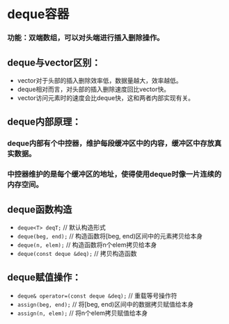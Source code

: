 # deque容器
### 功能：双端数组，可以对头端进行插入删除操作。

## deque与vector区别：
* vector对于头部的插入删除效率低，数据量越大，效率越低。
* deque相对而言，对头部的插入删除速度回比vector快。
* vector访问元素时的速度会比deque快，这和两者内部实现有关。

## deque内部原理：
### deque内部有个**中控器**，维护每段缓冲区中的内容，缓冲区中存放真实数据。
### 中控器维护的是每个缓冲区的地址，使得使用deque时像一片连续的内存空间。

## deque函数构造
* `deque<T> deqT;` // 默认构造形式
* `deque(beg, end);` // 构造函数将[beg, end)区间中的元素拷贝给本身
* `deque(n, elem);` // 构造函数将n个elem拷贝给本身
* `deque(const deque &deq);` // 拷贝构造函数

## deque赋值操作：
* `deque& operator=(const deque &deq);` // 重载等号操作符
* `assign(beg, end);` // 将[beg, end)区间中的数据拷贝赋值给本身
* `assign(n, elem);` // 将n个elem拷贝赋值给本身

